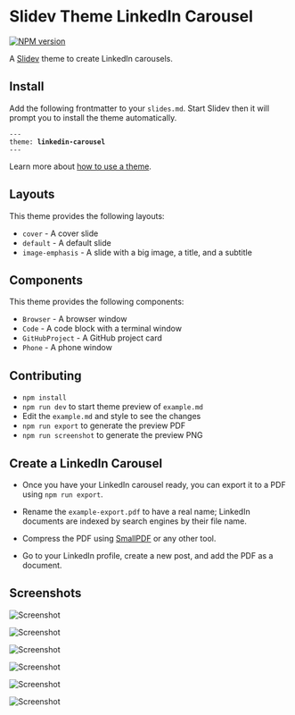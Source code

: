 # Slidev Theme LinkedIn Carousel

[![NPM version](https://img.shields.io/npm/v/slidev-theme-linkedin-carousel?color=3AB9D4&label=)](https://www.npmjs.com/package/slidev-theme-linkedin-carousel)

A [Slidev](https://github.com/slidevjs/slidev) theme to create LinkedIn carousels.

## Install

Add the following frontmatter to your `slides.md`. Start Slidev then it will prompt you to install the theme automatically.

<pre><code>---
theme: <b>linkedin-carousel</b>
---</code></pre>

Learn more about [how to use a theme](https://sli.dev/guide/theme-addon#use-theme).

## Layouts

This theme provides the following layouts:

* `cover` - A cover slide
* `default` - A default slide
* `image-emphasis` - A slide with a big image, a title, and a subtitle

## Components

This theme provides the following components:

* `Browser` - A browser window
* `Code` - A code block with a terminal window
* `GitHubProject` - A GitHub project card
* `Phone` - A phone window

## Contributing

- `npm install`
- `npm run dev` to start theme preview of `example.md`
- Edit the `example.md` and style to see the changes
- `npm run export` to generate the preview PDF
- `npm run screenshot` to generate the preview PNG

## Create a LinkedIn Carousel

* Once you have your LinkedIn carousel ready, you can export it to a PDF using `npm run export`.

* Rename the `example-export.pdf` to have a real name; LinkedIn documents are indexed by search engines by their file name.

* Compress the PDF using [SmallPDF](https://smallpdf.com/compress-pdf) or any other tool.

* Go to your LinkedIn profile, create a new post, and add the PDF as a document.

## Screenshots

![Screenshot](./example-export/1.png)

![Screenshot](./example-export/2.png)

![Screenshot](./example-export/3.png)

![Screenshot](./example-export/4.png)

![Screenshot](./example-export/5.png)

![Screenshot](./example-export/6.png)
